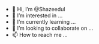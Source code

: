 - 👋 Hi, I’m @Shazeedul
- 👀 I’m interested in ...
- 🌱 I’m currently learning ...
- 💞️ I’m looking to collaborate on ...
- 📫 How to reach me ...

<!---
Shazeedul/Shazeedul is a ✨ special ✨ repository because its `README.md` (this file) appears on your GitHub profile.
You can click the Preview link to take a look at your changes.
--->
